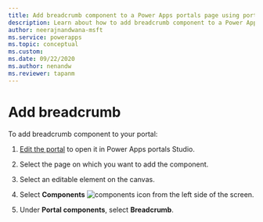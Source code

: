 ```yaml
---
title: Add breadcrumb component to a Power Apps portals page using portals Studio. | Microsoft Docs
description: Learn about how to add breadcrumb component to a Power Apps portals page using portals Studio.
author: neerajnandwana-msft
ms.service: powerapps
ms.topic: conceptual
ms.custom: 
ms.date: 09/22/2020
ms.author: nenandw
ms.reviewer: tapanm
---
```


# Add breadcrumb

To add breadcrumb component to your portal:

1.  [Edit the portal](manage-existing-portals.md#edit) to open it in Power Apps portals Studio.  

2.  Select the page on which you want to add the component.

3.  Select an editable element on the canvas.

4.  Select **Components** ![components icon](media/components-icon.png "Components icon") from the left side of the screen.  

5.  Under **Portal components**, select **Breadcrumb**.
